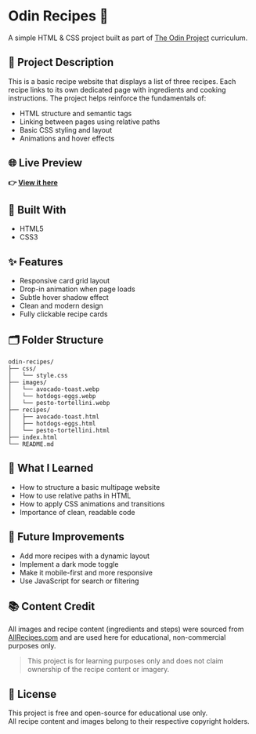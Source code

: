 # Odin Recipes 🍳

A simple HTML & CSS project built as part of [The Odin Project](https://www.theodinproject.com/) curriculum.

## 📌 Project Description

This is a basic recipe website that displays a list of three recipes. Each recipe links to its own dedicated page with ingredients and cooking instructions. The project helps reinforce the fundamentals of:

- HTML structure and semantic tags
- Linking between pages using relative paths
- Basic CSS styling and layout
- Animations and hover effects

## 🌐 Live Preview

**👉 [View it here](https://jmcmillion89.github.io/odin-recipes/)**

## 🧱 Built With

- HTML5
- CSS3

## ✨ Features

- Responsive card grid layout
- Drop-in animation when page loads
- Subtle hover shadow effect
- Clean and modern design
- Fully clickable recipe cards

## 🗂️ Folder Structure

```
odin-recipes/
├── css/
│   └── style.css
├── images/
│   └── avocado-toast.webp
│   └── hotdogs-eggs.webp
│   └── pesto-tortellini.webp
├── recipes/
│   ├── avocado-toast.html
│   ├── hotdogs-eggs.html
│   └── pesto-tortellini.html
├── index.html
└── README.md
```

## 🧠 What I Learned

- How to structure a basic multipage website
- How to use relative paths in HTML
- How to apply CSS animations and transitions
- Importance of clean, readable code

## 🚀 Future Improvements

- Add more recipes with a dynamic layout
- Implement a dark mode toggle
- Make it mobile-first and more responsive
- Use JavaScript for search or filtering

## 📚 Content Credit

All images and recipe content (ingredients and steps) were sourced from [AllRecipes.com](https://www.allrecipes.com/) and are used here for educational, non-commercial purposes only.

> This project is for learning purposes only and does not claim ownership of the recipe content or imagery.

## 📜 License

This project is free and open-source for educational use only.  
All recipe content and images belong to their respective copyright holders.

